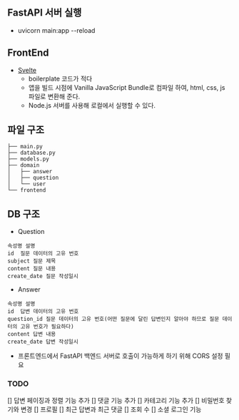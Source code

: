 ## FastAPI 서버 실행
* uvicorn main:app --reload


## FrontEnd
- [Svelte](https://svelte.dev/)
  - boilerplate 코드가 적다
  - 앱을 빌드 시점에  Vanilla JavaScript Bundle로 컴파일 하여, html, css, js 파일로 변환해 준다.
  - Node.js 서버를 사용해 로컬에서 실행할 수 있다.

## 파일 구조
```
├── main.py
├── database.py
├── models.py
├── domain
│   ├── answer
│   ├── question
│   └── user
└── frontend
```

## DB 구조
- Question
```
속성명	설명
id	질문 데이터의 고유 번호
subject	질문 제목
content	질문 내용
create_date	질문 작성일시
```

- Answer
```
속성명	설명
id	답변 데이터의 고유 번호
question_id	질문 데이터의 고유 번호(어떤 질문에 달린 답변인지 알아야 하므로 질문 데이터의 고유 번호가 필요하다)
content	답변 내용
create_date	답변 작성일시
```
- 프론트엔드에서 FastAPI 백엔드 서버로 호출이 가능하게 하기 위해 CORS 설정 필요


### TODO  
[] 답변 페이징과 정렬 기능 추가
[] 댓글 기능 추가
[] 카테고리 기능 추가
[] 비밀번호 찾기와 변경
[] 프로필
[] 최근 답변과 최근 댓글
[] 조회 수
[] 소셜 로그인 기능
